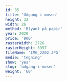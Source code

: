 ```yaml
---
id: 35
title: 'Udgang i mosen'
height: 32
width: 26
method: 'Blyant på papir'
year: 2020
price: '900'
rasterWidth: 2726
rasterHeight: 3357
fileName: 'IMG_2202.JPG'
medie: 'tegning'
show: 'yes'
slug: 'udgang-i-mosen'
weight: '60'
---
```

